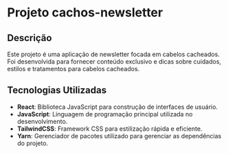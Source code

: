 # Projeto cachos-newsletter

## Descrição

Este projeto é uma aplicação de newsletter focada em cabelos cacheados. Foi desenvolvida para fornecer conteúdo exclusivo e dicas sobre cuidados, estilos e tratamentos para cabelos cacheados.

## Tecnologias Utilizadas

- **React**: Biblioteca JavaScript para construção de interfaces de usuário.
- **JavaScript**: Linguagem de programação principal utilizada no desenvolvimento.
- **TailwindCSS**: Framework CSS para estilização rápida e eficiente.
- **Yarn**: Gerenciador de pacotes utilizado para gerenciar as dependências do projeto.
